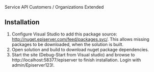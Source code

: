 ﻿Service API Customers / Organizations Extended 

Installation
------------

1.  Configure Visual Studio to add this package source: http://nuget.episerver.com/feed/packages.svc/. This allows missing packages to be downloaded, when the solution is built.
2.  Open solution and build to download nuget package dependencies.
3.  Start the site (Debug-Start from Visual studio) and browse to http://localhost:58377/episerver to finish installation. Login with admin/Episerver123!.

